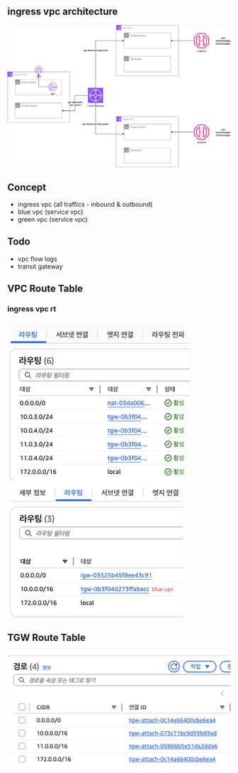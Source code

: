 ## ingress vpc architecture

![tgw](../public/tgw.png)

## Concept

- ingress vpc (all traffics - inbound & outbound)
- blue vpc (service vpc)
- green vpc (service vpc)

## Todo

- vpc flow logs 
- transit gateway

## VPC Route Table

### ingress vpc rt

![ingress private rt](../public/ingress-private-rt.png)
![ingress public rt](../public/ingress-public-rt.png)

## TGW Route Table

![tgw rt](../public/tgw-rt.png)

